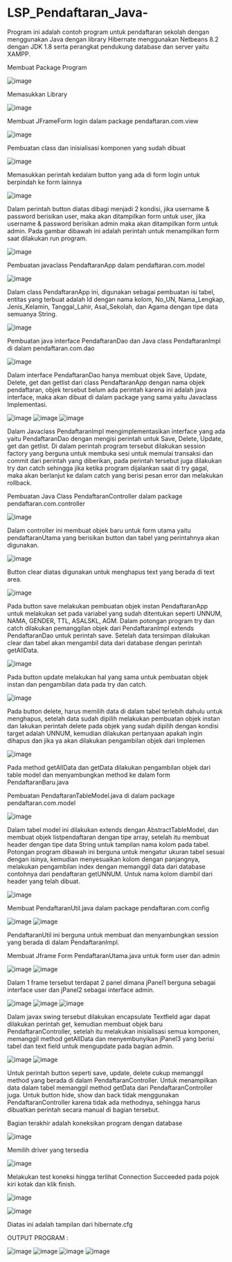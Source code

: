 # LSP_Pendaftaran_Java-

Program ini adalah contoh program untuk pendaftaran sekolah dengan menggunakan Java dengan library Hibernate menggunakan Netbeans 8.2 dengan JDK 1.8 serta perangkat pendukung database dan server yaitu XAMPP.

Membuat Package Program

![image](https://user-images.githubusercontent.com/108450178/177038965-b0d13361-54d8-433f-8b1e-fb2671eba7da.png)

Memasukkan Library

![image](https://user-images.githubusercontent.com/108450178/177038969-b4d28a83-26a3-4589-b766-ec398d4dd47b.png)

 
Membuat JFrameForm login dalam package pendaftaran.com.view

![image](https://user-images.githubusercontent.com/108450178/177038971-f6fc86ae-52ee-452c-8234-570e74d38c0a.png)
 
Pembuatan class dan inisialisasi komponen yang sudah dibuat

![image](https://user-images.githubusercontent.com/108450178/177038975-df6f6e39-1d29-4346-bc75-0e1d566a87c7.png)

Memasukkan perintah kedalam button yang ada di form login untuk berpindah ke form lainnya

![image](https://user-images.githubusercontent.com/108450178/177039005-39e257ea-b6df-412c-908c-89ebc8a99a5b.png)

Dalam perintah button diatas dibagi menjadi 2 kondisi, jika username & password berisikan user, maka akan ditampilkan form untuk user, jika username & password berisikan admin maka akan ditampilkan form untuk admin. Pada gambar dibawah ini adalah perintah untuk menampilkan form saat dilakukan run program.

![image](https://user-images.githubusercontent.com/108450178/177039015-15273d06-70f8-43b1-8c84-a3c80a9df85c.png)
 
Pembuatan javaclass PendaftaranApp dalam pendaftaran.com.model

![image](https://user-images.githubusercontent.com/108450178/177039023-841f8196-14f1-453c-a47f-0963f466913b.png)

Dalam class PendaftaranApp ini, digunakan sebagai pembuatan isi tabel, entitas yang terbuat adalah Id dengan nama kolom, No_UN, Nama_Lengkap, Jenis_Kelamin, Tanggal_Lahir, Asal_Sekolah, dan Agama dengan tipe data semuanya String.
 
![image](https://user-images.githubusercontent.com/108450178/177039032-04a3d279-f55c-44fd-bdad-856a53f6675f.png)

Pembuatan java interface PendaftaranDao dan Java class PendaftaranImpl di dalam pendaftaran.com.dao

![image](https://user-images.githubusercontent.com/108450178/177039044-590de8fe-ff45-4e2c-87af-f6c708c60344.png)

Dalam interface PendaftaranDao hanya membuat objek Save, Update, Delete, get dan getlist dari class PendaftaranApp dengan nama objek pendaftaran, objek tersebut belum ada perintah karena ini adalah java interface, maka akan dibuat di dalam package yang sama yaitu Javaclass Implementasi.
 
![image](https://user-images.githubusercontent.com/108450178/177039052-5ed5abb8-f60d-4518-9faf-113da7232cdb.png)
![image](https://user-images.githubusercontent.com/108450178/177039068-15e3fc0c-2bbd-4af8-b142-ce3c28db5f0a.png)
![image](https://user-images.githubusercontent.com/108450178/177039080-890760b9-216b-4c2d-8e5d-3238fb7f2bf5.png)

Dalam Javaclass PendaftaranImpl mengimplementasikan interface yang ada yaitu PendaftaranDao dengan mengisi perintah untuk Save, Delete, Update, get dan getlist. Di dalam perintah program tersebut dilakukan session factory yang berguna untuk membuka sesi untuk memulai transaksi dan commit dari perintah yang diberikan, pada perintah tersebut juga dilakukan try dan catch sehingga jika ketika program dijalankan saat di try gagal, maka akan berlanjut ke dalam catch yang berisi pesan error dan melakukan rollback.
 
Pembuatan Java Class PendaftaranController dalam package pendaftaran.com.controller 

![image](https://user-images.githubusercontent.com/108450178/177039096-c604efd3-4200-4bd3-aaee-fbeef63a6840.png)

 
Dalam controller ini membuat objek baru untuk form utama yaitu pendaftaranUtama yang berisikan button dan tabel yang perintahnya akan digunakan.

![image](https://user-images.githubusercontent.com/108450178/177039113-1197728b-8e03-4f44-a88e-19022a1c77d8.png)
 
Button clear diatas digunakan untuk menghapus text yang berada di text area.

![image](https://user-images.githubusercontent.com/108450178/177039119-8216c73a-0cd2-4842-aa65-7df00b431ccf.png)
 
Pada button save melakukan pembuatan objek instan PendaftaranApp untuk melakukan set pada variabel yang sudah ditentukan seperti UNNUM, NAMA, GENDER, TTL, ASALSKL, AGM. Dalam potongan program try dan catch dilakukan pemanggilan objek dari PendaftaranImpl extends PendaftaranDao untuk perintah save. Setelah data tersimpan dilakukan clear dan tabel akan mengambil data dari database dengan perintah getAllData.

![image](https://user-images.githubusercontent.com/108450178/177039125-6481b28e-d79f-4528-bf76-8ccce3f1cde1.png)
 
Pada button update melakukan hal yang sama untuk pembuatan objek instan dan pengambilan data pada try dan catch.
 
![image](https://user-images.githubusercontent.com/108450178/177039156-79f3c5f1-c236-45ed-a1e3-76a7ed1d21d6.png)

Pada button delete, harus memilih data di dalam tabel terlebih dahulu untuk menghapus, setelah data sudah dipilih melakukan pembuatan objek instan dan lakukan perintah delete pada objek yang sudah dipilih dengan kondisi target adalah UNNUM, kemudian dilakukan pertanyaan apakah ingin dihapus dan jika ya akan dilakukan pengambilan objek dari Implemen

![image](https://user-images.githubusercontent.com/108450178/177039183-945f7b6d-cd17-4fcb-b720-42aa23f48484.png)
 
Pada method getAllData dan getData dilakukan pengambilan objek dari table model dan menyambungkan method ke dalam form PendaftaranBaru.java

Pembuatan PendaftaranTableModel.java di dalam package pendaftaran.com.model

![image](https://user-images.githubusercontent.com/108450178/177039192-2df33562-1eee-4c1c-bcfa-d73db4aab3db.png)
 
Dalam tabel model ini dilakukan extends dengan AbstractTableModel, dan membuat objek listpendaftaran dengan tipe array, setelah itu membuat header dengan tipe data String untuk tampilan nama kolom pada tabel.
Potongan program dibawah ini berguna untuk mengatur ukuran tabel sesuai dengan isinya, kemudian menyesuaikan kolom dengan panjangnya, melakukan pengambilan index dengan memanggil data dari database contohnya dari pendaftaran getUNNUM.
Untuk nama kolom diambil dari header yang telah dibuat.

![image](https://user-images.githubusercontent.com/108450178/177039198-8ed494ff-b76c-4f3c-8417-c7468fae91c9.png)

Membuat PendaftaranUtil.java dalam package pendaftaran.com.config
 
![image](https://user-images.githubusercontent.com/108450178/177039207-e76f81dc-bc2b-42eb-bb3f-5caa66e76bc6.png)
![image](https://user-images.githubusercontent.com/108450178/177039223-996f8f09-5797-4313-b292-422701bb6ee9.png)

PendaftaranUtil ini berguna untuk membuat dan menyambungkan session yang berada di dalam PendaftaranImpl.

Membuat Jframe Form PendaftaranUtama.java untuk form user dan admin

![image](https://user-images.githubusercontent.com/108450178/177039232-5907607a-4099-477c-bc5a-0ab3eb4cfc83.png)
![image](https://user-images.githubusercontent.com/108450178/177039238-caea4aa0-2241-4b90-9b9a-ab0f5f1a60fb.png)

Dalam 1 frame tersebut terdapat 2 panel dimana jPanel1 berguna sebagai interface user dan jPanel2 sebagai interface admin.
 
![image](https://user-images.githubusercontent.com/108450178/177039242-eea2247f-dd0f-4ec5-85b6-8289a200bfbc.png)
![image](https://user-images.githubusercontent.com/108450178/177039253-669b03a3-87e0-4694-a478-91437a87fd56.png)
![image](https://user-images.githubusercontent.com/108450178/177039260-d48c693e-bad4-42a0-91cd-549e9467ea8f.png)
 
Dalam javax swing tersebut dilakukan encapsulate Textfield agar dapat dilakukan perintah get, kemudian membuat objek baru PendaftaranController, setelah itu melakukan inisialisasi semua komponen, memanggil method getAllData dan menyembunyikan jPanel3 yang berisi tabel dan text field untuk mengupdate pada bagian admin.


![image](https://user-images.githubusercontent.com/108450178/177039270-138dd484-849a-4ed3-9d7b-f04c1d2abfdb.png)
![image](https://user-images.githubusercontent.com/108450178/177039272-cafc252e-f001-4de6-bc67-2a245b68903f.png)

Untuk perintah button seperti save, update, delete cukup memanggil method yang berada di dalam PendaftaranController. Untuk menampilkan data dalam tabel memanggil method getData dari PendaftaranController juga.
Untuk button hide, show dan back tidak menggunakan PendaftaranController karena tidak ada methodnya, sehingga harus dibuatkan perintah secara manual di bagian tersebut.

Bagian terakhir adalah koneksikan program dengan database

![image](https://user-images.githubusercontent.com/108450178/177039285-60db4da4-0100-40be-95a7-2320a1681f03.png)

Memilih driver yang tersedia


![image](https://user-images.githubusercontent.com/108450178/177039291-0149d794-2698-4517-aa79-b8eb181aeb79.png)

Melakukan test koneksi hingga terlihat Connection Succeeded pada pojok kiri kotak dan klik finish.
 
![image](https://user-images.githubusercontent.com/108450178/177039295-eaa19543-8b43-4ae2-acc5-150052d4b895.png)
 
![image](https://user-images.githubusercontent.com/108450178/177039302-e95035e3-907a-4309-a68a-f9bf2c51d0d5.png)

Diatas ini adalah tampilan dari hibernate.cfg 

OUTPUT PROGRAM :

![image](https://user-images.githubusercontent.com/108450178/177039435-f1d50a96-3c5d-4b05-b9f0-cacd4cb284a4.png)
![image](https://user-images.githubusercontent.com/108450178/177039444-bb5355f9-ec43-4467-8a54-107fcef2be76.png)
![image](https://user-images.githubusercontent.com/108450178/177039451-e6b54fbd-e637-40f2-95a7-0e07449f8f15.png)
![image](https://user-images.githubusercontent.com/108450178/177039454-9f3d80fc-fca1-4c1d-b42a-f63d156c2c5d.png)

 
 
